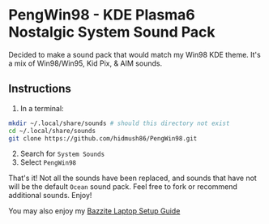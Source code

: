 # PengWin98 - KDE Plasma6 Nostalgic System Sound Pack
Decided to make a sound pack that would match my Win98 KDE theme. It's a mix of Win98/Win95, Kid Pix, & AIM sounds.


## Instructions
1. In a terminal:
```bash
mkdir ~/.local/share/sounds # should this directory not exist
cd ~/.local/share/sounds
git clone https://github.com/hidmush86/PengWin98.git
```
2. Search for `System Sounds`
3. Select `PengWin98`

That's it! Not all the sounds have been replaced, and sounds that have not will be the default `Ocean` sound pack. Feel free to fork or recommend additional sounds. Enjoy!

You may also enjoy my [Bazzite Laptop Setup Guide](https://github.com/hidmush86/Bazzite-Laptop-Setup-Guidew)